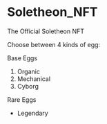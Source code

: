 # Soletheon_NFT

The Official Soletheon NFT

Choose between 4 kinds of egg:

Base Eggs
 1. Organic
 2. Mechanical
 3. Cyborg
    
Rare Eggs
- Legendary
